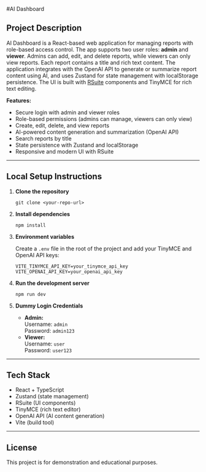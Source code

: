 #AI Dashboard

## Project Description

AI Dashboard is a React-based web application for managing reports with role-based access control. The app supports two user roles: **admin** and **viewer**. Admins can add, edit, and delete reports, while viewers can only view reports. Each report contains a title and rich text content. The application integrates with the OpenAI API to generate or summarize report content using AI, and uses Zustand for state management with localStorage persistence. The UI is built with [RSuite](https://rsuitejs.com/) components and TinyMCE for rich text editing.

**Features:**
- Secure login with admin and viewer roles
- Role-based permissions (admins can manage, viewers can only view)
- Create, edit, delete, and view reports
- AI-powered content generation and summarization (OpenAI API)
- Search reports by title
- State persistence with Zustand and localStorage
- Responsive and modern UI with RSuite

---

## Local Setup Instructions

1. **Clone the repository**
   ```
   git clone <your-repo-url>
   ```

2. **Install dependencies**
   ```
   npm install
   ```

3. **Environment variables**

   Create a `.env` file in the root of the project and add your TinyMCE and OpenAI API keys:
   ```
   VITE_TINYMCE_API_KEY=your_tinymce_api_key
   VITE_OPENAI_API_KEY=your_openai_api_key
   ```

4. **Run the development server**
   ```
   npm run dev
   ```

5. **Dummy Login Credentials**

   - **Admin:**  
     Username: `admin`  
     Password: `admin123`
   - **Viewer:**  
     Username: `user`  
     Password: `user123`

---

## Tech Stack

- React + TypeScript
- Zustand (state management)
- RSuite (UI components)
- TinyMCE (rich text editor)
- OpenAI API (AI content generation)
- Vite (build tool)

---

## License

This project is for demonstration and educational purposes.


